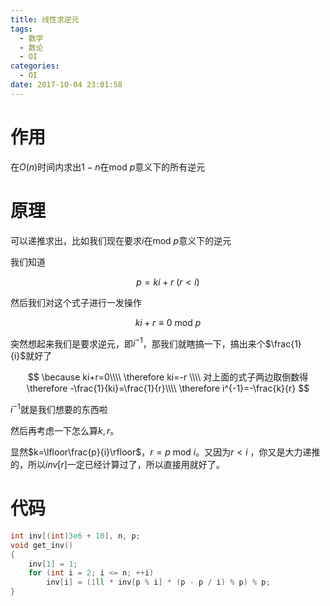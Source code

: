```yaml
---
title: 线性求逆元
tags:
  - 数学
  - 数论
  - OI
categories:
  - OI
date: 2017-10-04 23:01:58
---
```


# 作用

在$O(n)$时间内求出$1-n$在$\text{mod}\ p$意义下的所有逆元

<!--more-->

# 原理

可以递推求出，比如我们现在要求$i$在$\text{mod}\ p$意义下的逆元

我们知道

$$
p = ki+r\ (r < i)
$$

然后我们对这个式子进行一发操作

$$
ki + r \equiv 0\ \text{mod}\ p
$$

突然想起来我们是要求逆元，即$i^{-1}$，那我们就瞎搞一下，搞出来个$\frac{1}{i}$就好了

$$
\because ki+r=0\\\\
\therefore ki=-r \\\\
对上面的式子两边取倒数得
\therefore -\frac{1}{ki}=\frac{1}{r}\\\\
\therefore i^{-1}=-\frac{k}{r}
$$

$i^{-1}$就是我们想要的东西啦

然后再考虑一下怎么算$k,r$。

显然$k=\lfloor\frac{p}{i}\rfloor$，$r=p\ \text{mod}\ i$。又因为$r<i$ ，你又是大力递推的，所以$inv[r]$一定已经计算过了，所以直接用就好了。

# 代码

``` cpp
int inv[(int)3e6 + 10], n, p;
void get_inv()
{
    inv[1] = 1;
    for (int i = 2; i <= n; ++i)
        inv[i] = (1ll * inv[p % i] * (p - p / i) % p) % p;
}
```



